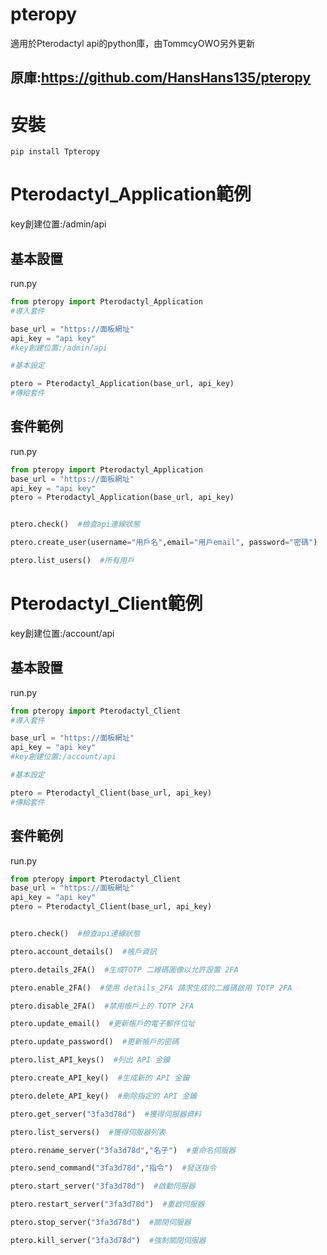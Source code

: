 # pteropy
適用於Pterodactyl api的python庫，由TommcyOWO另外更新

## 原庫:https://github.com/HansHans135/pteropy

# 安裝
```
pip install Tpteropy
```


# Pterodactyl_Application範例
key創建位置:/admin/api

## 基本設置
run.py

```py
from pteropy import Pterodactyl_Application
#導入套件

base_url = "https://面板網址"
api_key = "api key"
#key創建位置:/admin/api

#基本設定

ptero = Pterodactyl_Application(base_url, api_key)
#傳給套件
```

## 套件範例
run.py

```py
from pteropy import Pterodactyl_Application
base_url = "https://面板網址"
api_key = "api key"
ptero = Pterodactyl_Application(base_url, api_key)


ptero.check()  #檢查api連線狀態

ptero.create_user(username="用戶名",email="用戶email", password="密碼")  #創建用戶

ptero.list_users()  #所有用戶
```


# Pterodactyl_Client範例
key創建位置:/account/api

## 基本設置
run.py

```py
from pteropy import Pterodactyl_Client
#導入套件

base_url = "https://面板網址"
api_key = "api key"
#key創建位置:/account/api

#基本設定

ptero = Pterodactyl_Client(base_url, api_key)
#傳給套件
```

## 套件範例
run.py

```py
from pteropy import Pterodactyl_Client
base_url = "https://面板網址"
api_key = "api key"
ptero = Pterodactyl_Client(base_url, api_key)


ptero.check()  #檢查api連線狀態

ptero.account_details()  #帳戶資訊

ptero.details_2FA()  #生成TOTP 二維碼圖像以允許設置 2FA

ptero.enable_2FA()  #使用 details_2FA 請求生成的二維碼啟用 TOTP 2FA

ptero.disable_2FA()  #禁用帳戶上的 TOTP 2FA

ptero.update_email()  #更新帳戶的電子郵件位址

ptero.update_password()  #更新帳戶的密碼

ptero.list_API_keys()  #列出 API 金鑰

ptero.create_API_key()  #生成新的 API 金鑰

ptero.delete_API_key()  #刪除指定的 API 金鑰

ptero.get_server("3fa3d78d")  #獲得伺服器資料

ptero.list_servers()  #獲得伺服器列表

ptero.rename_server("3fa3d78d","名子")  #重命名伺服器

ptero.send_command("3fa3d78d","指令")  #發送指令

ptero.start_server("3fa3d78d")  #啟動伺服器

ptero.restart_server("3fa3d78d")  #重啟伺服器

ptero.stop_server("3fa3d78d")  #關閉伺服器

ptero.kill_server("3fa3d78d")  #強制關閉伺服器
```
